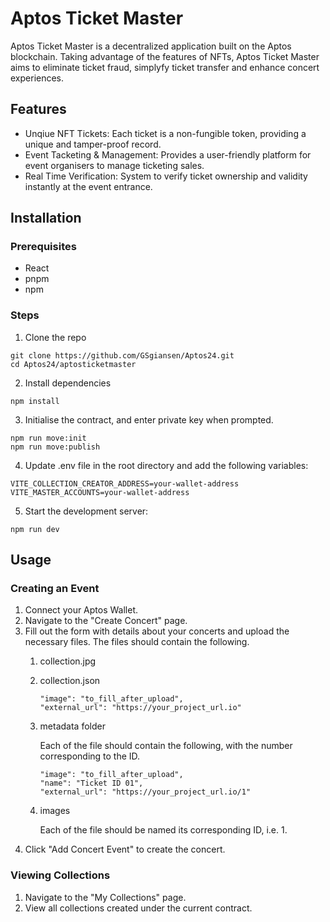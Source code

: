 # Aptos Ticket Master
Aptos Ticket Master is a decentralized application built on the Aptos blockchain. Taking advantage of the features of NFTs, Aptos Ticket Master aims to eliminate ticket fraud, simplyfy ticket transfer and enhance concert experiences.

## Features
  * Unqiue NFT Tickets: Each ticket is a non-fungible token, providing a unique and tamper-proof record.
  * Event Tacketing & Management: Provides a user-friendly platform for event organisers to manage ticketing sales.
  * Real Time Verification: System to verify ticket ownership and validity instantly at the event entrance.

## Installation
### Prerequisites
  * React
  * pnpm
  * npm

### Steps
  1. Clone the repo
```
git clone https://github.com/GSgiansen/Aptos24.git
cd Aptos24/aptosticketmaster
```
  2. Install dependencies
```
npm install
```
  3. Initialise the contract, and enter private key when prompted.
```
npm run move:init
npm run move:publish
```
  4. Update .env file in the root directory and add the following variables:
```
VITE_COLLECTION_CREATOR_ADDRESS=your-wallet-address
VITE_MASTER_ACCOUNTS=your-wallet-address
```
  5. Start the development server:
```
npm run dev
```
## Usage
### Creating an Event
1. Connect your Aptos Wallet.
2. Navigate to the "Create Concert" page.
3. Fill out the form with details about your concerts and upload the necessary files. The files should contain the following.
   1.   collection.jpg
   2.   collection.json
        ```
        "image": "to_fill_after_upload",
        "external_url": "https://your_project_url.io"
        ```
   3.   metadata folder

        Each of the file should contain the following, with the number corresponding to the ID.
        ```
        "image": "to_fill_after_upload",
        "name": "Ticket ID 01",
        "external_url": "https://your_project_url.io/1"
        ```
   4.   images

        Each of the file should be named its corresponding ID, i.e. 1.
4. Click "Add Concert Event" to create the concert.
### Viewing Collections
1. Navigate to the "My Collections" page.
2. View all collections created under the current contract.

